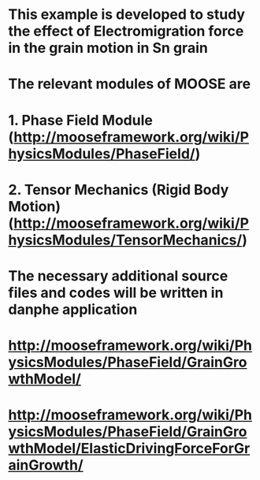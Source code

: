 # This example is developed to study the effect of Electromigration force in the grain motion in Sn grain
# The relevant modules of MOOSE are
# 1. Phase Field Module (http://mooseframework.org/wiki/PhysicsModules/PhaseField/)
# 2. Tensor Mechanics (Rigid Body Motion) (http://mooseframework.org/wiki/PhysicsModules/TensorMechanics/)
# The necessary additional source files and codes will be written in danphe application
# http://mooseframework.org/wiki/PhysicsModules/PhaseField/GrainGrowthModel/
# http://mooseframework.org/wiki/PhysicsModules/PhaseField/GrainGrowthModel/ElasticDrivingForceForGrainGrowth/
